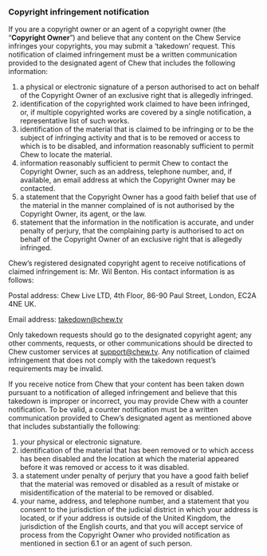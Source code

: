 ### **Copyright infringement notification**

If you are a copyright owner or an agent of a copyright owner (the “**Copyright Owner**”) and believe that any content on the Chew Service infringes your copyrights, you may submit a ‘takedown’ request. This notification of claimed infringement must be a written communication provided to the designated agent of Chew that includes the following information:

1. a physical or electronic signature of a person authorised to act on behalf of the Copyright Owner of an exclusive right that is allegedly infringed.
2. identification of the copyrighted work claimed to have been infringed, or, if multiple copyrighted works are covered by a single notification, a representative list of such works.
3. identification of the material that is claimed to be infringing or to be the subject of infringing activity and that is to be removed or access to which is to be disabled, and information reasonably sufficient to permit Chew to locate the material.
4. information reasonably sufficient to permit Chew to contact the Copyright Owner, such as an address, telephone number, and, if available, an email address at which the Copyright Owner may be contacted.
5. a statement that the Copyright Owner has a good faith belief that use of the material in the manner complained of is not authorised by the Copyright Owner, its agent, or the law.
6.  statement that the information in the notification is accurate, and under penalty of perjury, that the complaining party is authorised to act on behalf of the Copyright Owner of an exclusive right that is allegedly infringed.

Chew’s registered designated copyright agent to receive notifications of claimed infringement is: Mr. Wil Benton. His contact information is as follows:

Postal address: Chew Live LTD, 4th Floor, 86-90 Paul Street, London, EC2A 4NE UK.

Email address: takedown@chew.tv

Only takedown requests should go to the designated copyright agent; any other comments, requests, or other communications should be directed to Chew customer services at [support@chew.tv](mailto:support@chew.tv). Any notification of claimed infringement that does not comply with the takedown request’s requirements may be invalid.

If you receive notice from Chew that your content has been taken down pursuant to a notification of alleged infringement and believe that this takedown is improper or incorrect, you may provide Chew with a counter notification. To be valid, a counter notification must be a written communication provided to Chew’s designated agent as mentioned above that includes substantially the following:

1. your physical or electronic signature.
2. identification of the material that has been removed or to which access has been disabled and the location at which the material appeared before it was removed or access to it was disabled.
3. a statement under penalty of perjury that you have a good faith belief that the material was removed or disabled as a result of mistake or misidentification of the material to be removed or disabled.
4. your name, address, and telephone number, and a statement that you consent to the jurisdiction of the judicial district in which your address is located, or if your address is outside of the United Kingdom, the jurisdiction of the English courts, and that you will accept service of process from the Copyright Owner who provided notification as mentioned in section 6.1 or an agent of such person.
